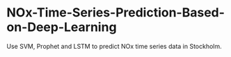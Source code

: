 # NOx-Time-Series-Prediction-Based-on-Deep-Learning
Use SVM, Prophet and LSTM to predict NOx time series data in Stockholm.
